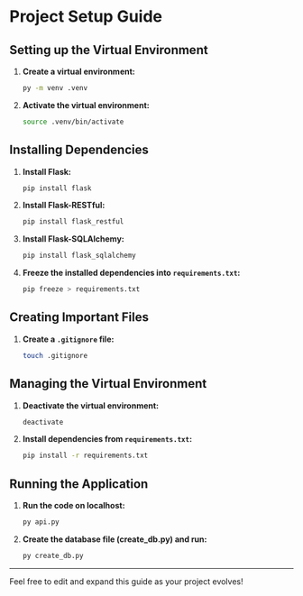 # Project Setup Guide

## Setting up the Virtual Environment

1. **Create a virtual environment:**
    ```sh
    py -m venv .venv
    ```

2. **Activate the virtual environment:**
    ```sh
    source .venv/bin/activate
    ```

## Installing Dependencies

1. **Install Flask:**
    ```sh
    pip install flask
    ```

2. **Install Flask-RESTful:**
    ```sh
    pip install flask_restful
    ```

3. **Install Flask-SQLAlchemy:**
    ```sh
    pip install flask_sqlalchemy
    ```

4. **Freeze the installed dependencies into `requirements.txt`:**
    ```sh
    pip freeze > requirements.txt
    ```

## Creating Important Files

1. **Create a `.gitignore` file:**
    ```sh
    touch .gitignore
    ```

## Managing the Virtual Environment

1. **Deactivate the virtual environment:**
    ```sh
    deactivate
    ```

2. **Install dependencies from `requirements.txt`:**
    ```sh
    pip install -r requirements.txt
    ```

## Running the Application

1. **Run the code on localhost:**
    ```sh
    py api.py
    ```

2. **Create the database file (create_db.py) and run:**
    ```sh
    py create_db.py
    ```

---

Feel free to edit and expand this guide as your project evolves!
